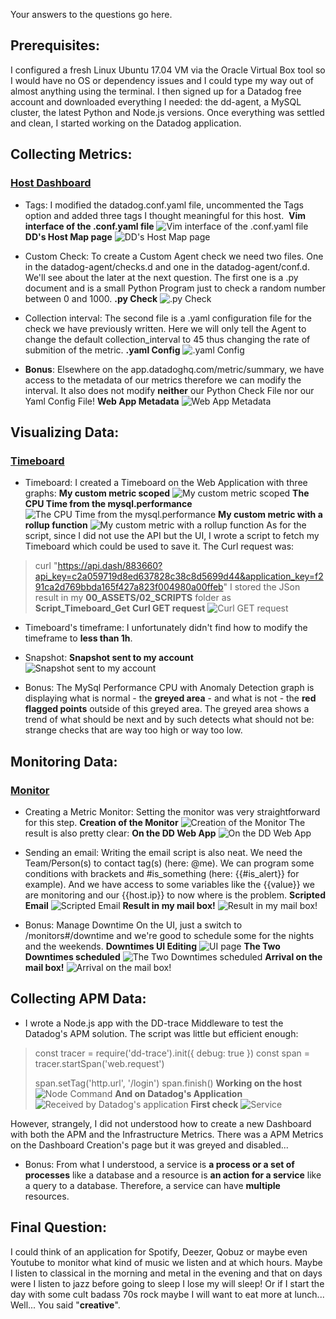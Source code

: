 Your answers to the questions go here.

## Prerequisites:
I configured a fresh Linux Ubuntu 17.04 VM via the Oracle Virtual Box tool so I would have no OS or dependency issues and I could type my way out of almost anything using the terminal.
I then signed up for a Datadog free account and downloaded everything I needed: the dd-agent, a MySQL cluster, the latest Python and Node.js versions.
Once everything was settled and clean, I started working on the Datadog application. 

## Collecting Metrics:
### [Host Dashboard](https://app.datadoghq.com/dash/host/549363268)
 * Tags: I modified the datadog.conf.yaml file, uncommented the Tags option and added three tags I thought meaningful for this host.
![]()
__Vim interface of the .conf.yaml file__
![Vim interface of the .conf.yaml file](00_ASSETS/01_SCREENSHOTS/METRICS_Tags_conf.png)
__DD's Host Map page__
![DD's Host Map page](00_ASSETS/01_SCREENSHOTS/METRICS_Tags.png)

 * Custom Check: To create a Custom Agent check we need two files.
One in the datadog-agent/checks.d and one in the datadog-agent/conf.d. We'll see about the later at the next question. 
The first one is a .py document and is a small Python Program just to check a random number between 0 and 1000.
__.py Check__
![.py Check](00_ASSETS/01_SCREENSHOTS/METRICS_my_metric_Random.png)

 * Collection interval: The second file is a .yaml configuration file for the check we have previously written. Here we will only tell the Agent to change the default collection_interval to 45 thus changing the rate of submition of the metric.
__.yaml Config__
![.yaml Config](00_ASSETS/01_SCREENSHOTS/METRICS_Interval_yaml.png)

 * **Bonus**:
Elsewhere on the app.datadoghq.com/metric/summary, we have access to the metadata of our metrics therefore we can modify the interval. It also does not modify __neither__ our Python Check File nor our Yaml Config File!
__Web App Metadata__
![Web App Metadata](00_ASSETS/01_SCREENSHOTS/METRICS_Interval_web.png)


## Visualizing Data:
### [Timeboard](https://app.datadoghq.com/dash/883660/test-timeboard-v01)
 * Timeboard: I created a Timeboard on the Web Application with three graphs:
__My custom metric scoped__
![My custom metric scoped](00_ASSETS/01_SCREENSHOTS/VISUAL_Timeboard_my_metric_scoped.png)
__The CPU Time from the mysql.performance__
![The CPU Time from the mysql.performance](00_ASSETS/01_SCREENSHOTS/VISUAL_Timeboard_mysql_perf.png)
__My custom metric with a rollup function__
![My custom metric with a rollup function](00_ASSETS/01_SCREENSHOTS/VISUAL_Timeboard_my_metric_rollup.png)
As for the script, since I did not use the API but the UI, I wrote a script to fetch my Timeboard which could be used to save it. The Curl request was:
> curl "https://api.dash/883660?api_key=c2a059719d8ed637828c38c8d5699d44&application_key=f291ca2d769bbda165f427a823f004980a00ffeb"
I stored the JSon result in my **00_ASSETS/02_SCRIPTS** folder as **Script_Timeboard_Get**
__Curl GET request__
![Curl GET request](00_ASSETS/01_SCREENSHOTS/Visual_Script_Get_Timeboard.png)

 * Timeboard's timeframe: I unfortunately didn't find how to modify the timeframe to __less than 1h__.

 * Snapshot: 
__Snapshot sent to my account__
![Snapshot sent to my account](00_ASSETS/01_SCREENSHOTS/VISUAL_Snapshot.png)

 * Bonus:
The MySql Performance CPU with Anomaly Detection graph is displaying what is normal - the __greyed area__ - and what is not - the __red flagged points__ outside of this greyed area. The greyed area shows a trend of what should be next and by such detects what should not be: strange checks that are way too high or way too low.


## Monitoring Data:
### [Monitor](https://app.datadoghq.com/monitors/5882259)
 * Creating a Metric Monitor: Setting the monitor was very straightforward for this step.
__Creation of the Monitor__
![Creation of the Monitor](00_ASSETS/01_SCREENSHOTS/MONITORING_Creation.png)
The result is also pretty clear:
__On the DD Web App__
![On the DD Web App](00_ASSETS/01_SCREENSHOTS/MONITORING_Creation_Results.png)


 * Sending an email: Writing the email script is also neat. We need the Team/Person(s) to contact tag(s) (here: @me). We can program some conditions with brackets and #is_something (here: {{#is_alert}} for example). And we have access to some variables like the {{value}} we are monitoring and our {{host.ip}} to now where is the problem.
__Scripted Email__
![Scripted Email](00_ASSETS/01_SCREENSHOTS/MONITORING_Email.png)
__Result in my mail box!__
![Result in my mail box!](00_ASSETS/01_SCREENSHOTS/MONITORING_Email_Results.png)

 * Bonus: Manage Downtime
On the UI, just a switch to /monitors#/downtime and we're good to schedule some for the nights and the weekends.
__Downtimes UI Editing__
![UI page](00_ASSETS/01_SCREENSHOTS/MONITORING_Downtime_Howto.png)
__The Two Downtimes scheduled__
![The Two Downtimes scheduled](00_ASSETS/01_SCREENSHOTS/MONITORING_Downtimes.png)
__Arrival on the mail box!__
![Arrival on the mail box!](00_ASSETS/01_SCREENSHOTS/MONITORING_Downtime_Scheduled.png)


## Collecting APM Data:
 * I wrote a Node.js app with the DD-trace Middleware to test the Datadog's APM solution.
The script was little but efficient enough:
> const tracer = require('dd-trace').init({
>  debug: true
>})
>const span = tracer.startSpan('web.request')
>
>span.setTag('http.url', '/login')
>span.finish()
__Working on the host__
![Node Command](00_ASSETS/01_SCREENSHOTS/APM_Node.png)
__And on Datadog's Application__
![Received by Datadog's application](00_ASSETS/01_SCREENSHOTS/APM_List.png)
__First check__
![Service](00_ASSETS/01_SCREENSHOTS/APM_Node_Service.png)

However, strangely, I did not understood how to create a new Dashboard with both the APM and the Infrastructure Metrics. There was a APM Metrics on the Dashboard Creation's page but it was greyed and disabled...

 * Bonus:
From what I understood, a service is __a process or a set of processes__ like a database and a resource is __an action for a service__ like a query to a database. Therefore, a service can have __multiple__ resources.


## Final Question:
I could think of an application for Spotify, Deezer, Qobuz or maybe even Youtube to monitor what kind of music we listen and at which hours. Maybe I listen to classical in the morning and metal in the evening and that on days were I listen to jazz before going to sleep I lose my will sleep! Or if I start the day with some cult badass 70s rock maybe I will want to eat more at lunch...
Well... You said "__creative__".
